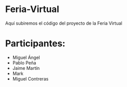 # Feria-Virtual

Aquí subiremos el código del proyecto de la Feria Virtual

# Participantes:
- Miguel Ángel
- Pablo Peña
- Jaime Martín
- Mark
- Miguel Contreras
